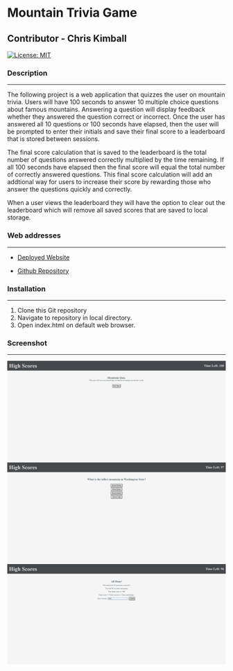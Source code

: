 # Mountain Trivia Game


## Contributor - Chris Kimball

[![License: MIT](https://img.shields.io/badge/License-MIT-yellow.svg)](https://opensource.org/licenses/MIT)

### Description
---------------
The following project is a web application that quizzes the user on mountain trivia. Users will have 100 seconds to answer 10 multiple choice questions about famous mountains. Answering a question will display feedback whether they answered the question correct or incorrect. Once the user has answered all 10 questions or 100 seconds have elapsed, then the user will be prompted to enter their initials and save their final score to a leaderboard that is stored between sessions.

The final score calculation that is saved to the leaderboard is the total number of questions answered correctly multiplied by the time remaining. If all 100 seconds have elapsed then the final score will equal the total number of correctly answered questions. This final score calculation will add an addtional way for users to increase their score by rewarding those who answer the questions quickly and correctly.

When a user views the leaderboard they will have the option to clear out the leaderboard which will remove all saved scores that are saved to local storage.

### Web addresses
---------------
*  [Deployed Website](https://chriskimball.github.io/trivia-4cr2an7f/ "Mountain Quiz")

*  [Github Repository](https://github.com/chriskimball/trivia-4cr2an7f/ "Github Repo")


### Installation
---------------
1. Clone this Git repository
2. Navigate to repository in local directory.
3. Open index.html on default web browser.


### Screenshot
---------------
![Screenshot of Welcome message](./assets/welcome.png)
![Screenshot of Game in Progress](./assets/inprogress.png)
![Screenshot of Leaderboard Submit Form](./assets/submit.png)

